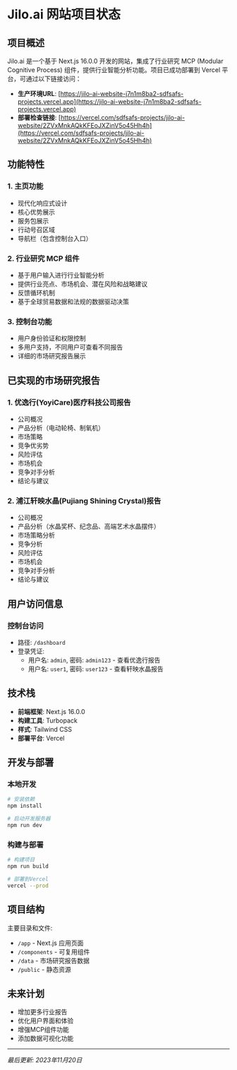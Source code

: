 # Jilo.ai 网站项目状态

## 项目概述

Jilo.ai 是一个基于 Next.js 16.0.0 开发的网站，集成了行业研究 MCP (Modular Cognitive Process) 组件，提供行业智能分析功能。项目已成功部署到 Vercel 平台，可通过以下链接访问：

- **生产环境URL**: [https://jilo-ai-website-j7n1m8ba2-sdfsafs-projects.vercel.app](https://jilo-ai-website-j7n1m8ba2-sdfsafs-projects.vercel.app)
- **部署检查链接**: [https://vercel.com/sdfsafs-projects/jilo-ai-website/2ZVxMnkAQkKFEoJXZinV5o45Hh4h](https://vercel.com/sdfsafs-projects/jilo-ai-website/2ZVxMnkAQkKFEoJXZinV5o45Hh4h)

## 功能特性

### 1. 主页功能

- 现代化响应式设计
- 核心优势展示
- 服务包展示
- 行动号召区域
- 导航栏（包含控制台入口）

### 2. 行业研究 MCP 组件

- 基于用户输入进行行业智能分析
- 提供行业亮点、市场机会、潜在风险和战略建议
- 反馈循环机制
- 基于全球贸易数据和法规的数据驱动决策

### 3. 控制台功能

- 用户身份验证和权限控制
- 多用户支持，不同用户可查看不同报告
- 详细的市场研究报告展示

## 已实现的市场研究报告

### 1. 优逸行(YoyiCare)医疗科技公司报告

- 公司概况
- 产品分析（电动轮椅、制氧机）
- 市场策略
- 竞争优劣势
- 风险评估
- 市场机会
- 竞争对手分析
- 结论与建议

### 2. 浦江轩映水晶(Pujiang Shining Crystal)报告

- 公司概况
- 产品分析（水晶奖杯、纪念品、高端艺术水晶摆件）
- 市场策略分析
- 竞争分析
- 风险评估
- 市场机会
- 竞争对手分析
- 结论与建议

## 用户访问信息

### 控制台访问

- 路径: `/dashboard`
- 登录凭证:
  - 用户名: `admin`, 密码: `admin123` - 查看优逸行报告
  - 用户名: `user1`, 密码: `user123` - 查看轩映水晶报告

## 技术栈

- **前端框架**: Next.js 16.0.0
- **构建工具**: Turbopack
- **样式**: Tailwind CSS
- **部署平台**: Vercel

## 开发与部署

### 本地开发

```bash
# 安装依赖
npm install

# 启动开发服务器
npm run dev
```

### 构建与部署

```bash
# 构建项目
npm run build

# 部署到Vercel
vercel --prod
```

## 项目结构

主要目录和文件:

- `/app` - Next.js 应用页面
- `/components` - 可复用组件
- `/data` - 市场研究报告数据
- `/public` - 静态资源

## 未来计划

- 增加更多行业报告
- 优化用户界面和体验
- 增强MCP组件功能
- 添加数据可视化功能

---

*最后更新: 2023年11月20日*